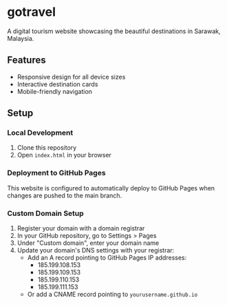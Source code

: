 # gotravel
A digital tourism website showcasing the beautiful destinations in Sarawak, Malaysia.

## Features

- Responsive design for all device sizes
- Interactive destination cards
- Mobile-friendly navigation

## Setup

### Local Development

1. Clone this repository
2. Open `index.html` in your browser

### Deployment to GitHub Pages

This website is configured to automatically deploy to GitHub Pages when changes are pushed to the main branch.

### Custom Domain Setup

1. Register your domain with a domain registrar
2. In your GitHub repository, go to Settings > Pages
3. Under "Custom domain", enter your domain name
4. Update your domain's DNS settings with your registrar:
   - Add an A record pointing to GitHub Pages IP addresses:
     - 185.199.108.153
     - 185.199.109.153
     - 185.199.110.153
     - 185.199.111.153
   - Or add a CNAME record pointing to `yourusername.github.io`
